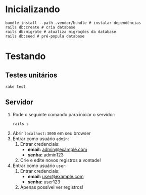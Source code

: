 # Inicializando
```console
bundle install --path .vendor/bundle # instalar dependências
rails db:create # cria database
rails db:migrate # atualiza migrações da database
rails db:seed # pré-popula database
```

# Testando

## Testes unitários

```console
rake test
```

## Servidor

1. Rode o seguinte comando para iniciar o servidor:
    ```console
    rails s
    ````
2. Abrir `localhost:3000` em seu browser
3. Entrar como usuário `admin`:
    1. Entrar credenciais:
        - **email:** admin@example.com
        - **senha:** admin123
    2. Crie e edite novos registros a vontade!
4. Entrar como usuário `user`:
    1. Entrar credenciais:
        - **email:** user@example.com
        - **senha:** user123
    2. Apenas possível ver registros!
